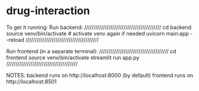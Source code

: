 # drug-interaction
To get it running:
Run backend:
/////////////////////////////////////////
cd backend
source venv/bin/activate       # activate venv again if needed
uvicorn main:app --reload
///////////////////////////////////////

Run frontend (in a separate terminal):
/////////////////////////////////////
cd frontend
source venv/bin/activate
streamlit run app.py
//////////////////////////////////////

NOTES:
backend runs on http://localhost:8000 (by default)
frontend runs on http://localhost:8501